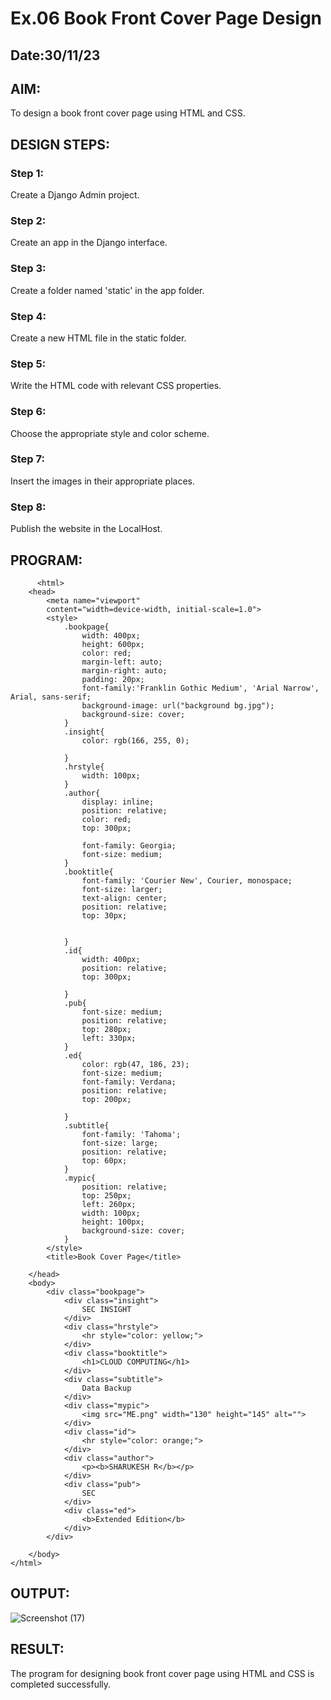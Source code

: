 # Ex.06 Book Front Cover Page Design
## Date:30/11/23

## AIM:
To design a book front cover page using HTML and CSS.

## DESIGN STEPS:

### Step 1:
Create a Django Admin project.

### Step 2:
Create an app in the Django interface.

### Step 3:
Create a folder named 'static' in the app folder.

### Step 4:
Create a new HTML file in the static folder.

### Step 5:
Write the HTML code with relevant CSS properties.

### Step 6:
Choose the appropriate style and color scheme.

### Step 7:
Insert the images in their appropriate places.

### Step 8:
Publish the website in the LocalHost.

## PROGRAM:
```
      <html>
    <head>
        <meta name="viewport"
        content="width=device-width, initial-scale=1.0">
        <style>
            .bookpage{
                width: 400px;
                height: 600px;
                color: red;
                margin-left: auto;
                margin-right: auto;
                padding: 20px;
                font-family:'Franklin Gothic Medium', 'Arial Narrow', Arial, sans-serif;
                background-image: url("background bg.jpg");
                background-size: cover;
            }
            .insight{
                color: rgb(166, 255, 0);

            }
            .hrstyle{
                width: 100px;
            }
            .author{
                display: inline;
                position: relative;
                color: red;
                top: 300px;

                font-family: Georgia;
                font-size: medium;
            }
            .booktitle{
                font-family: 'Courier New', Courier, monospace;
                font-size: larger;
                text-align: center;
                position: relative;
                top: 30px;

            
            }
            .id{
                width: 400px;
                position: relative;
                top: 300px;

            }
            .pub{
                font-size: medium;
                position: relative;
                top: 280px;
                left: 330px;
            }
            .ed{
                color: rgb(47, 186, 23);
                font-size: medium;
                font-family: Verdana;
                position: relative;
                top: 200px;

            }
            .subtitle{
                font-family: 'Tahoma';
                font-size: large;
                position: relative;
                top: 60px;
            }
            .mypic{
                position: relative;
                top: 250px;
                left: 260px;
                width: 100px;
                height: 100px;
                background-size: cover;
            }
        </style>
        <title>Book Cover Page</title>

    </head>
    <body>
        <div class="bookpage">
            <div class="insight">
                SEC INSIGHT
            </div>
            <div class="hrstyle">
                <hr style="color: yellow;">
            </div>
            <div class="booktitle">
                <h1>CLOUD COMPUTING</h1>
            </div>
            <div class="subtitle">
                Data Backup
            </div>
            <div class="mypic">
                <img src="ME.png" width="130" height="145" alt="">
            </div>
            <div class="id">
                <hr style="color: orange;">
            </div>
            <div class="author">
                <p><b>SHARUKESH R</b></p>
            </div>
            <div class="pub">
                SEC
            </div>
            <div class="ed">
                <b>Extended Edition</b>
            </div>
        </div>

    </body>
</html>

```


## OUTPUT:
![Screenshot (17)](https://github.com/SHARUKESHR/cover/assets/144870484/31594bb0-a125-4d2f-9069-cdcd008dec73)



## RESULT:
The program for designing book front cover page using HTML and CSS is completed successfully.

